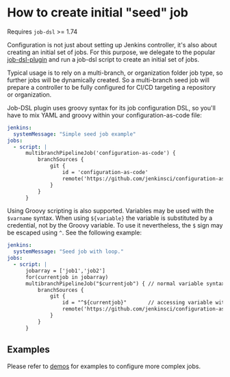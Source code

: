 # How to create initial "seed" job

Requires `job-dsl` >= 1.74

Configuration is not just about setting up Jenkins controller, it's also about creating an initial set of jobs.
For this purpose, we delegate to the popular [job-dsl-plugin](https://plugins.jenkins.io/job-dsl)
and run a job-dsl script to create an initial set of jobs.

Typical usage is to rely on a multi-branch, or organization folder job type, so further jobs will be dynamically
created. So a multi-branch seed job will prepare a controller to be fully configured for CI/CD targeting a repository
or organization.

Job-DSL plugin uses groovy syntax for its job configuration DSL, so you'll have to mix YAML and groovy within your
configuration-as-code file:

```yaml
jenkins:
  systemMessage: "Simple seed job example"
jobs:
  - script: |
      multibranchPipelineJob('configuration-as-code') {
          branchSources {
              git {
                  id = 'configuration-as-code'
                  remote('https://github.com/jenkinsci/configuration-as-code-plugin.git')
              }
          }
      }
```

Using Groovy scripting is also supported. Variables may be used with the `$varname` syntax. When using `${variable}` the variable is substituted by a credential, not by the Groovy variable. To use it nevertheless, the `$` sign may be escaped using `^`. See the following example:

```yaml
jenkins:
  systemMessage: "Seed job with loop."
jobs:
  - script: |
      jobarray = ['job1','job2']
      for(currentjob in jobarray)
      multibranchPipelineJob("$currentjob") { // normal variable syntax
          branchSources {
              git {
                  id = "^${currentjob}"       // accessing variable with escaping
                  remote('https://github.com/jenkinsci/configuration-as-code-plugin.git')
              }
          }
      }
```

## Examples

Please refer to [demos](../demos/jobs) for examples to configure more complex jobs.
